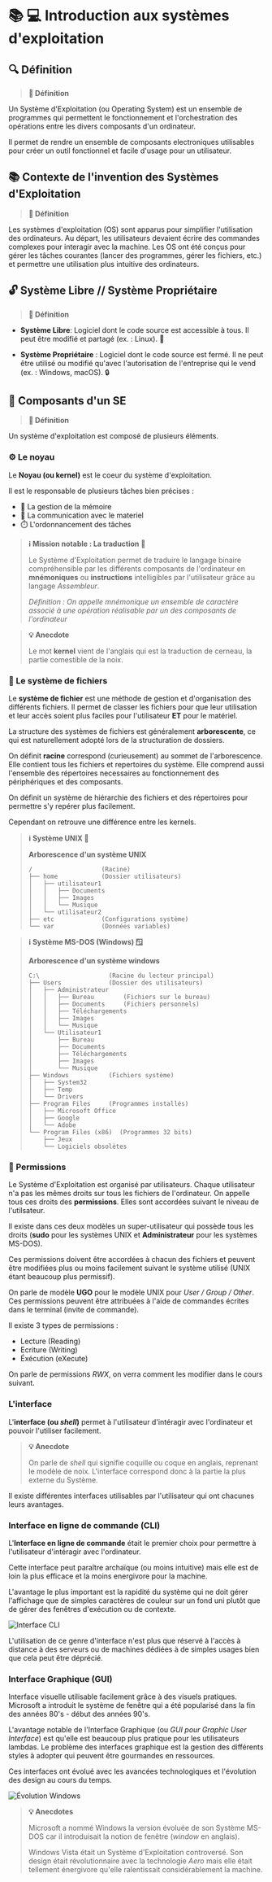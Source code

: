 # 📚 💻 Introduction aux systèmes d'exploitation

## 🔍 Définition

> **📖 Définition**

Un Système d'Exploitation (ou Operating System) est un ensemble de programmes qui permettent le fonctionnement et l'orchestration des opérations entre les divers composants d'un ordinateur.

Il permet de rendre un ensemble de composants electroniques utilisables pour créer un outil fonctionnel et facile d'usage pour un utilisateur.

## 📚 Contexte de l'invention des Systèmes d'Exploitation

> **📖 Définition**

Les systèmes d'exploitation (OS) sont apparus pour simplifier l'utilisation des ordinateurs. Au départ, les utilisateurs devaient écrire des commandes complexes pour interagir avec la machine. Les OS ont été conçus pour gérer les tâches courantes (lancer des programmes, gérer les fichiers, etc.) et permettre une utilisation plus intuitive des ordinateurs.

## 🔓 Système Libre // Système Propriétaire

> **📖 Définition**

- **Système Libre**: Logiciel dont le code source est accessible à tous. Il peut être modifié et partagé (ex. : Linux). 🐧

- **Système Propriétaire** : Logiciel dont le code source est fermé. Il ne peut être utilisé ou modifié qu'avec l'autorisation de l'entreprise qui le vend (ex. : Windows, macOS). 🔒

## 🔧 Composants d'un SE

> **📖 Définition**

Un système d'exploitation est composé de plusieurs éléments.

### ⚙️ Le noyau

Le **Noyau (ou kernel)** est le coeur du système d'exploitation.

Il est le responsable de plusieurs tâches bien précises :

- 🧠 La gestion de la mémoire
- 🔌 La communication avec le materiel
- ⏱️ L'ordonnancement des tâches

> **ℹ️ Mission notable : La traduction 🔄**
>
> Le Système d'Exploitation permet de traduire le langage binaire compréhensible par les différents composants de l'ordinateur en **mnémoniques** ou **instructions** intelligibles par l'utilisateur grâce au langage *Assembleur*.
>
> *Définition :*
> *On appelle mnémonique un ensemble de caractère associé à une opération réalisable par un des composants de l'ordinateur*

> **💡 Anecdote**
>
> Le mot **kernel** vient de l'anglais qui est la traduction de cerneau, la partie comestible de la noix.

### 📂 Le système de fichiers

Le **système de fichier** est une méthode de gestion et d'organisation des différents fichiers. Il permet de classer les fichiers pour que leur utilisation et leur accès soient plus faciles pour l'utilisateur **ET** pour le matériel.

La structure des systèmes de fichiers est généralement **arborescente**, ce qui est naturellement adopté lors de la structuration de dossiers.

On définit **racine** correspond (curieusement) au sommet de l'arborescence. Elle contient tous les fichiers et repertoires du système. Elle comprend aussi l'ensemble des répertoires necessaires au fonctionnement des périphériques et des composants.

On définit un système de hiérarchie des fichiers et des répertoires pour permettre s'y repérer plus facilement.

Cependant on retrouve une différence entre les kernels.

> **ℹ️ Système UNIX 🐧**
>
> **Arborescence d'un système UNIX**
> ```
> /                   (Racine)
> ├── home            (Dossier utilisateurs)
> │   ├── utilisateur1
> │   │   ├── Documents
> │   │   ├── Images
> │   │   └── Musique
> │   └── utilisateur2
> ├── etc             (Configurations système)
> └── var             (Données variables)
> ```

> **ℹ️ Système MS-DOS (Windows) 🪟**
>
> **Arborescence d'un système windows**
> ```
> C:\                   (Racine du lecteur principal)
> ├── Users             (Dossier des utilisateurs)
> │   ├── Administrateur
> │   │   ├── Bureau        (Fichiers sur le bureau)
> │   │   ├── Documents     (Fichiers personnels)
> │   │   ├── Téléchargements
> │   │   ├── Images
> │   │   └── Musique
> │   └── Utilisateur1
> │       ├── Bureau
> │       ├── Documents
> │       ├── Téléchargements
> │       ├── Images
> │       └── Musique
> ├── Windows           (Fichiers système)
> │   ├── System32
> │   ├── Temp
> │   └── Drivers
> ├── Program Files     (Programmes installés)
> │   ├── Microsoft Office
> │   ├── Google
> │   └── Adobe
> └── Program Files (x86)  (Programmes 32 bits)
>     ├── Jeux
>     └── Logiciels obsolètes
> ```

### 🔑 Permissions

Le Système d'Exploitation est organisé par utilisateurs.
Chaque utilisateur n'a pas les mêmes droits sur tous les fichiers de l'ordinateur.
On appelle tous ces droits des **permissions**. Elles sont accordées suivant le niveau de l'utilsateur.

Il existe dans ces deux modèles un super-utilisateur qui possède tous les droits (**sudo** pour les systèmes UNIX et **Administrateur** pour les systèmes MS-DOS).

Ces permissions doivent être accordées à chacun des fichiers et peuvent être modifiées plus ou moins facilement suivant le système utilisé (UNIX étant beaucoup plus permissif).

On parle de modèle **UGO** pour le modèle UNIX pour *User / Group / Other*.
Ces permissions peuvent être attribuées à l'aide de commandes écrites dans le terminal (invite de commande).

Il existe 3 types de permissions :

- Lecture (Reading)
- Ecriture (Writing)
- Éxécution (eXecute)

On parle de permissions *RWX*, on verra comment les modifier dans le cours suivant.

### L'interface

L'**interface (ou *shell*)** permet à l'utilisateur d'intéragir avec l'ordinateur et pouvoir l'utiliser facilement.

> **💡 Anecdote**
>
> On parle de *shell* qui signifie coquille ou coque en anglais, reprenant le modèle de noix.
> L'interface correspond donc à la partie la plus externe du Système.

Il existe différentes interfaces utilisables par l'utilisateur qui ont chacunes leurs avantages.

### Interface en ligne de commande (CLI)

L'**Interface en ligne de commande** était le premier choix pour permettre à l'utilisateur d'intéragir avec l'ordinateur.

Cette interface peut paraître archaïque (ou moins intuitive) mais elle est de loin la plus efficace et la moins energivore pour la machine.

L'avantage le plus important est la rapidité du système qui ne doit gérer l'affichage que de simples caractères de couleur sur un fond uni plutôt que de gérer des fenêtres d'exécution ou de contexte.

![Interface CLI](image-1.png)

L'utilisation de ce genre d'interface n'est plus que réservé à l'accès à distance à des serveurs ou de machines dédiées à de simples usages bien que cela peut être déprécié.

### Interface Graphique (GUI)

Interface visuelle utilisable facilement grâce à des visuels pratiques.
Microsoft a introduit le système de fenêtre qui a été popularisé dans la fin des années 80's - début des années 90's.

L'avantage notable de l'Interface Graphique (ou *GUI pour Graphic User Interface*) est qu'elle est beaucoup plus pratique pour les utilisateurs lambdas.
Le problème des interfaces graphique est la gestion des différents styles à adopter qui peuvent être gourmandes en ressources.

Ces interfaces ont évolué avec les avancées technologiques et l'évolution des design au cours du temps.

![Évolution Windows](image.png)

> **💡 Anecdotes**
>
> Microsoft a nommé Windows la version évoluée de son Système MS-DOS car il introduisait la notion de fenêtre (*window* en anglais).
>
> Windows Vista était un Système d'Exploitation controversé. Son design était révolutionnaire avec la technologie *Aero* mais elle était tellement énergivore qu'elle ralentissait considérablement la machine.
